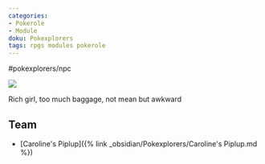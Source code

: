 ```yaml
---
categories:
- Pokerole
- Module
doku: Pokexplorers
tags: rpgs modules pokerole
---
```

#pokexplorers/npc

![](https://i.imgur.com/uf8PHrw.png)

Rich girl, too much baggage, not mean but awkward

## Team 

- [Caroline's Piplup]({% link _obsidian/Pokexplorers/Caroline's Piplup.md %})